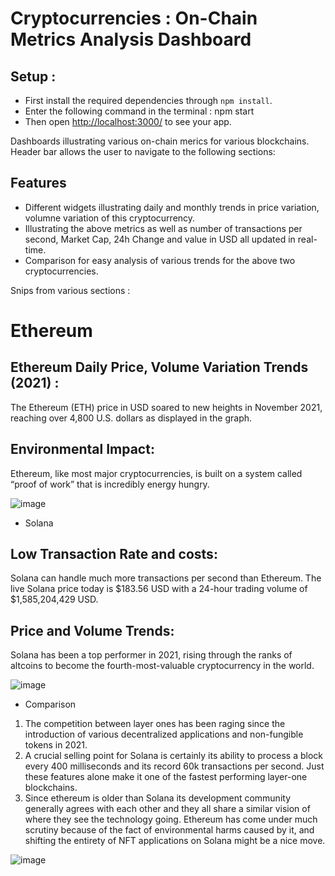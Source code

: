 
# Cryptocurrencies : On-Chain Metrics Analysis Dashboard

## Setup :

* First install the required dependencies through `npm install`.
* Enter the following command in the terminal : npm start
* Then open [http://localhost:3000/](http://localhost:3000/) to see your app.


Dashboards illustrating various on-chain merics for various blockchains. Header bar allows the user to navigate to the following sections:


## Features

* Different widgets illustrating daily and monthly trends in price variation, volumne variation of this cryptocurrency.
* Illustrating the above metrics as well as number of transactions per second, Market Cap, 24h Change and value in USD all updated in real-time.
* Comparison for easy analysis of various trends for the above two cryptocurrencies.

Snips from various sections :

# Ethereum 
## Ethereum Daily Price, Volume Variation Trends (2021) :
The Ethereum (ETH) price in USD soared to new heights in November 2021, reaching over 4,800 U.S. dollars as displayed in the graph.

## Environmental Impact:
Ethereum, like most major cryptocurrencies, is built on a system called “proof of work” that is incredibly energy hungry.


 ![image](https://user-images.githubusercontent.com/54357950/146677394-3bc389c2-372e-4e49-b42e-dcd30638d0d0.png)
 
* Solana 
## Low Transaction Rate and costs:
Solana can handle much more transactions per second than Ethereum. The live Solana price today is $183.56 USD with a 24-hour trading volume of $1,585,204,429 USD.

## Price and Volume Trends:
Solana has been a top performer in 2021, rising through the ranks of altcoins to become the
fourth-most-valuable cryptocurrency in the world.

![image](https://user-images.githubusercontent.com/54357950/146677494-a50ae0da-40a6-4a64-a37a-fc9a8d7e0236.png)

* Comparison 
1) The competition between layer ones has been raging since the introduction of various
decentralized applications and non-fungible tokens in 2021.
2) A crucial selling point for Solana is certainly its ability to process a block every 400 milliseconds and its record 60k transactions per second. Just these features alone make it one of the fastest performing layer-one blockchains. 
3) Since ethereum is older than Solana its development community generally agrees with each other and they all share a similar vision of where they see the technology going. Ethereum has come under much scrutiny because of the fact of environmental harms caused by it, and shifting the entirety of NFT applications on Solana might be a nice move.

 ![image](https://user-images.githubusercontent.com/54357950/146677456-376e8b2d-2ab2-4b2e-b2bb-1ae443b62f47.png)






